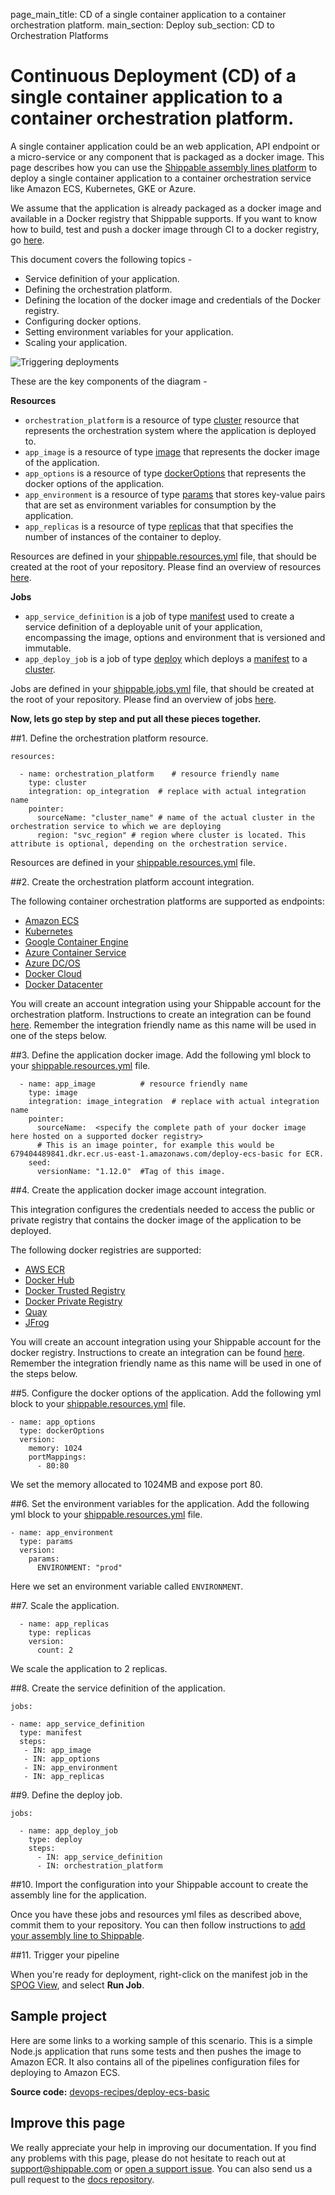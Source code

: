 page_main_title: CD of a single container application to a container orchestration platform.
main_section: Deploy
sub_section: CD to Orchestration Platforms

# Continuous Deployment (CD) of a single container application to a container orchestration platform.

A single container application could be an web application, API endpoint or a micro-service or any component that is packaged as a docker image. This page describes how you can use the [Shippable assembly lines platform](/platform/overview/) to deploy a single container application to a container orchestration service like Amazon ECS, Kubernetes, GKE or Azure.

We assume that the application is already packaged as a docker image and available in a Docker registry that Shippable supports. If you want to know how to build, test and push a docker image through CI to a docker registry, go [here](/ci/enable-project/).

This document covers the following topics -

* Service definition of your application.
* Defining the orchestration platform.
* Defining the location of the docker image and credentials of the Docker registry.
* Configuring docker options.
* Setting environment variables for your application.
* Scaling your application.

<img src="/images/release/release-job-context.png" alt="Triggering deployments" style="vertical-align: middle;display: block;margin-left: auto;margin-right: auto;"/>

These are the key components of the diagram -

**Resources**

* `orchestration_platform` is a resource of type [cluster](/platform/workflow/resource/cluster/) resource that represents the orchestration system where the application is deployed to.
* `app_image` is a resource of type [image](/platform/workflow/resource/image/) that represents the docker image of the application.
* `app_options` is a resource of type [dockerOptions](/platform/workflow/resource/dockeroptions/#dockeroptions)
that represents the docker options of the application.
* `app_environment` is a resource of type [params](/platform/workflow/resource/params) that stores key-value pairs that are set as environment variables for consumption by the application.
* `app_replicas` is a resource of type [replicas](/platform/workflow/resource/replicas) that that specifies the number of instances of the container to deploy.

Resources are defined in your [shippable.resources.yml](/platform/tutorial/workflow/shippable-resources-yml/) file, that should be created at the root of your repository. Please find an overview of resources [here](/platform/workflow/resource/overview/).

**Jobs**

* `app_service_definition` is a job of type [manifest](/platform/workflow/job/manifest) used to create a service definition of a deployable unit of your application, encompassing the image, options and environment that is versioned and immutable.
* `app_deploy_job` is a job of type [deploy](/platform/workflow/job/deploy) which deploys a [manifest](/platform/workflow/job/manifest/)  to a [cluster](/platform/workflow/resource/cluster/).

Jobs are defined in your [shippable.jobs.yml](/platform/tutorial/workflow/shippable-jobs-yml/) file, that should be created at the root of your repository. Please find an overview of jobs [here](/platform/workflow/job/overview/).


**Now, lets go step by step and put all these pieces together.**

##1. Define the orchestration platform resource.

```
resources:

  - name: orchestration_platform    # resource friendly name
    type: cluster
    integration: op_integration  # replace with actual integration name          
    pointer:
      sourceName: "cluster_name" # name of the actual cluster in the orchestration service to which we are deploying
      region: "svc_region" # region where cluster is located. This attribute is optional, depending on the orchestration service.
```
Resources are defined in your [shippable.resources.yml](/platform/tutorial/workflow/shippable-resources-yml/) file.

##2. Create the orchestration platform account integration.

The following container orchestration platforms are supported as endpoints:

- [Amazon ECS](/platform/integration/amazon-ecs)
- [Kubernetes](/platform/integration/kubernetes)
- [Google Container Engine](/platform/integration/gke)
- [Azure Container Service](/platform/integration/azure-dcos)
- [Azure DC/OS](/platform/integration/azure-dcos)
- [Docker Cloud](/platform/integration/docker-cloud)
- [Docker Datacenter](/platform/integration/docker-datacenter)

You will create an account integration using your Shippable account for the orchestration platform.
Instructions to create an integration can be found [here](http://docs.shippable.com/platform/tutorial/integration/howto-crud-integration/). Remember the integration
friendly name as this name will be used in one of the steps below.

##3. Define the application docker image.
Add the following yml block to your [shippable.resources.yml](/platform/tutorial/workflow/shippable-resources-yml/) file.

```
  - name: app_image          # resource friendly name
    type: image
    integration: image_integration  # replace with actual integration name          
    pointer:
      sourceName:  <specify the complete path of your docker image here hosted on a supported docker registry>
      # This is an image pointer, for example this would be 679404489841.dkr.ecr.us-east-1.amazonaws.com/deploy-ecs-basic for ECR.
    seed:
      versionName: "1.12.0"  #Tag of this image.
```

##4. Create the application docker image account integration.

This integration configures the credentials needed to access the public or private registry that contains the docker image of the application to be deployed.  

The following docker registries are supported:

- [AWS ECR](/platform/integration/aws-ecr)
- [Docker Hub](/platform/integration/docker-hub)
- [Docker Trusted Registry](/platform/integration/docker-trusted-registry)
- [Docker Private Registry](/platform/integration/docker-private-registry)
- [Quay](/platform/integration/quay)
- [JFrog](/platform/integration/jfrog-artifactory)

You will create an account integration using your Shippable account for the docker registry.
Instructions to create an integration can be found [here](http://docs.shippable.com/platform/tutorial/integration/howto-crud-integration/). Remember the integration
friendly name as this name will be used in one of the steps below.

##5. Configure the docker options of the application.
Add the following yml block to your [shippable.resources.yml](/platform/tutorial/workflow/shippable-resources-yml/) file.
```
- name: app_options
  type: dockerOptions
  version:
    memory: 1024
    portMappings:
      - 80:80
```
We set the memory allocated to 1024MB and expose port 80.

##6. Set the environment variables for the application.
Add the following yml block to your [shippable.resources.yml](/platform/tutorial/workflow/shippable-resources-yml/) file.
```
- name: app_environment
  type: params
  version:
    params:
      ENVIRONMENT: "prod"
```
Here we set an environment variable called `ENVIRONMENT`.

##7. Scale the application.
```
  - name: app_replicas
    type: replicas
    version:
      count: 2
```
We scale the application to 2 replicas.

##8. Create the service definition of the application.
```
jobs:

- name: app_service_definition
  type: manifest
  steps:
   - IN: app_image
   - IN: app_options
   - IN: app_environment
   - IN: app_replicas
```

##9. Define the deploy job.
```
jobs:

  - name: app_deploy_job
    type: deploy
    steps:
      - IN: app_service_definition
      - IN: orchestration_platform
```

##10. Import the configuration into your Shippable account to create the assembly line for the application.

Once you have these jobs and resources yml files as described above, commit them to your repository. You can then follow instructions to [add your assembly line to Shippable](/platform/tutorial/workflow/crud-syncrepo/).

##11. Trigger your pipeline

When you're ready for deployment, right-click on the manifest job in the [SPOG View](/platform/visibility/single-pane-of-glass-spog/), and select **Run Job**.

## Sample project

Here are some links to a working sample of this scenario. This is a simple Node.js application that runs some tests and then pushes
the image to Amazon ECR. It also contains all of the pipelines configuration files for deploying to Amazon ECS.

**Source code:**  [devops-recipes/deploy-ecs-basic](https://github.com/devops-recipes/deploy-ecs-basic)

## Improve this page

We really appreciate your help in improving our documentation. If you find any problems with this page, please do not hesitate to reach out at [support@shippable.com](mailto:support@shippable.com) or [open a support issue](https://www.github.com/Shippable/support/issues). You can also send us a pull request to the [docs repository](https://www.github.com/Shippable/docs).
